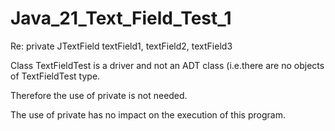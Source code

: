 # Java_21_Text_Field_Test_1

Re: private JTextField textField1, textField2, textField3

Class TextFieldTest is a driver and not an ADT class (i.e.there are no objects of TextFieldTest type.

Therefore the use of private is not needed.  

The use of private has no impact on the execution of this program.

